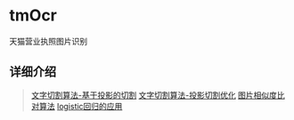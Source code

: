 # tmOcr
天猫营业执照图片识别
## 详细介绍
> [文字切割算法-基于投影的切割](https://blog.csdn.net/Print_lin/article/details/80143002)
> [文字切割算法-投影切割优化](https://blog.csdn.net/Print_lin/article/details/80335236)
> [图片相似度比对算法](https://blog.csdn.net/Print_lin/article/details/81052497)
> [logistic回归的应用](https://blog.csdn.net/Print_lin/article/details/81389392)
